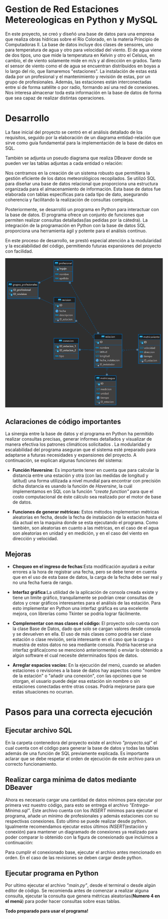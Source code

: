 # Gestion de Red Estaciones Metereologicas en Python y MySQL


En este proyecto, se creó y diseñó una base de datos para una empresa
que realiza obras hídricas sobre el Río Colorado, en la materia Principio de Computadoras II. La base de datos
incluye dos clases de sensores, uno para temperatura de agua y otro para velocidad del viento.
El de agua viene de dos tipos, uno que mide la temperatura en Kelvin y
otro el Celsius, en cambio, el de viento solamente mide en m/s y al
dirección en grados. Tanto el sensor de viento como el de agua se
encuentran distribuidos en boyas a lo largo del río, que llamaremos
"estaciones". La instalación de estas está dada por un profesional y el
mantenimiento y revisión de estas, por un grupo de profesionales.
Además, las estaciones están interconectadas entre sí de forma satélite
o por radio, formando así una red de conexiones. Nos interesa almacenar
toda esta información en la base de datos de forma que sea capaz de
realizar distintas operaciones.

# Desarrollo

La fase inicial del proyecto se centró en el análisis detallado de los
requisitos, seguido por la elaboración de un diagrama entidad-relación 
que sirve como guía fundamental para la implementación de la base de datos en SQL.


También se adjunta un pseudo diagrama que realiza DBeaver donde se
pueden ver las tablas adjuntas a cada entidad o relación:

Nos centramos en la creación de un sistema robusto que permitiera la
gestión eficiente de los datos meteorológicos recopilados. Se utilizó
SQL para diseñar una base de datos relacional que proporciona una
estructura organizada para el almacenamiento de información. Esta base
de datos fue elaborada con tablas específicas para cada tipo de dato,
asegurando coherencia y facilitando la realización de consultas
complejas.

Posteriormente, se desarrolló un programa en Python para interactuar con
la base de datos. El programa ofrece un conjunto de funciones que
permiten realizar consultas detalladas(las pedidas por la cátedra). La
integración de la programación en Python con la base de datos SQL
proporciona una herramienta ágil y potente para el análisis continuo.

En este proceso de desarrollo, se prestó especial atención a la
modularidad y la escalabilidad del código, permitiendo futuras
expansiones del proyecto con facilidad.

![Diagrama DBeaver](IMG/redestaciones-DBEAVER.png)

## Aclaraciones de código importantes 

La sinergia entre la base de datos y el programa en Python ha permitido
realizar consultas precisas, generar informes detallados y visualizar de
manera efectiva los patrones climáticos solicitados . La modularidad y
escalabilidad del programa aseguran que el sistema esté preparado para
adaptarse a futuras necesidades y expansiones del proyecto. A
continuación, se explican algunas funciones del sistema:

-   **Función Haversine**: Es importante tener en cuenta que para
    calcular la distancia entre una estación y otra (con las medidas de
    longitud y latitud) una forma utilizada a nivel mundial para
    encontrar con precisión dicha distancia es usando la función de
    *Haversine*, la cuál implementamos en SQL con la función *"create
    function"* para que el costo computacional de éste cálculo sea
    realizado por el motor de base de datos.

-   **Funciones de generar métricas:** Estos métodos implementan
    métricas aleatorias en fecha, desde la fecha de instalación de la
    estación hasta el día actual en la maquina donde se esta ejecutando
    el programa. Como también, son aleatorias en cuanto a las métricas,
    en el caso de el agua son aleatorias en unidad y en medición, y en
    el caso del viento en dirección y velocidad.

## Mejoras 

-   **Chequeo en el ingreso de fechas**:Esta modificación ayudará a
    evitar errores a la hora de registrar una fecha, pero se debe tener
    en cuenta que en el uso de esta base de datos, la carga de la fecha
    debe ser real y no una fecha fuera de rango.

-   **Interfaz gráfica**:La utilidad de la aplicación de consola creada
    existe y tiene un limite gráfico, tranquilamente se podrían crear
    consultas de datos y crear gráficos interesantes para el análisis de
    las estación. Para esto implementar en Python una interfaz gráfica
    es una excelente mejora, con librerías como Tkinter se podría lograr
    fácilmente.

-   **Complementar con mas clases el código:** El proyecto solo cuenta
    con la clase Base de Datos, dado que solo se cargan valores desde
    consola y se devuelven en ella. El uso de más clases como podría ser
    clase estación o clase revisión, sería interesante en el caso que la
    carga o muestra de estos datos no sea mediante consola. Podría
    hacerse una interfaz gráfica(como se mencionó anteriormente) o
    enviar lo obtenido a algún software el cual necesite determinados
    tipos de datos.

-   **Arreglar espacios vacíos:** En la ejecución del menú, cuando se
    añaden estaciones o revisiones a la base de datos hay aspectos como
    "nombre de la estación" o "añadir una conexión", con las opciones
    que se otorgan, el usuario puede dejar esa estación sin nombre o sin
    estaciones conectadas entre otras cosas. Podría mejorarse para que
    estas situaciones no ocurran.

# Pasos para una correcta ejecución

##  Ejecutar archivo SQL

En la carpeta contenedora del proyecto existe el archivo
*"proyecto.sql"* el cual cuenta con el código para generar la base de
datos y todas las tablas además de una función de SQL previamente
explicada. Es importante aclarar que se debe respetar el orden de
ejecución de este archivo para un correcto funcionamiento.

##  Realizar carga mínima de datos mediante DBeaver

Ahora es necesario cargar una cantidad de datos mínimos para ejecutar
por primera vez nuestro código, para esto se entrega el archivo
*"Entrega-Minima.sql"*. Este archivo cuenta con los *INSERT* mínimos
para ejecutar el programa, añade un mínimo de profesionales y además
estaciones con su respectivas conexiones. Esto ultimo se puede realizar
desde python. Igualmente recomendamos ejecutar estos últimos
*INSERT*(estación y conexión) para mantener un diagramado de conexiones
ya realizado para poder comparar lo obtenido con la figura de
conexionado que incluimos a continuación:


Para cumplir el conexionado base, ejecutar el archivo antes mencionado
en orden. En el caso de las revisiones se deben cargar desde python.

## Ejecutar programa en Python

Por ultimo ejecutar el archivo *\"main.py\"*, desde el terminal o desde
algún editor de código. Se recomienda antes de comenzar a realizar
alguna consulta, ejecutar la consulta que genera métricas
aleatorias(**Numero 4 en el menú**) para poder hacer consultas sobre
esas tablas.

**Todo preparado para usar el programa!**



